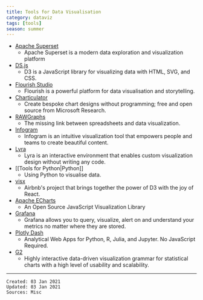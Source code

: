 ```yaml
---
title: Tools for Data Visualisation
category: dataviz
tags: [tools]
season: summer
---
```


* [Apache Superset](https://superset.apache.org/)
	* Apache Superset is a modern data exploration and visualization platform
* [DS.js](https://d3js.org/)
	* D3 is a JavaScript library for visualizing data with HTML, SVG, and CSS.
* [Flourish Studio](https://flourish.studio/)
	* Flourish is a powerful platform for data visualisation and storytelling.
* [Charticulator](https://charticulator.com/)
	* Create bespoke chart designs without programming; free and open source from Microsoft Research.
* [RAWGraphs](https://rawgraphs.io/)
	* The missing link between spreadsheets and data visualization.
* [Infogram](https://infogram.com/)
	* Infogram is an intuitive visualization tool that empowers people and teams to create beautiful content.
* [Lyra](https://idl.cs.washington.edu/projects/lyra/)
	* Lyra is an interactive environment that enables custom visualization design without writing any code.
* [[Tools for Python\|Python]]
	* Using Python to visualise data.
* [visx](https://airbnb.io/visx/)
	* Airbnb's project that brings together the power of D3 with the joy of React.
* [Apache ECharts](https://echarts.apache.org/en/index.html)
	* An Open Source JavaScript Visualization Library
* [Grafana](https://grafana.com/)
	* Grafana allows you to query, visualize, alert on and understand your metrics no matter where they are stored.
* [Plotly Dash](https://plotly.com/dash/)
	* Analytical Web Apps for Python, R, Julia, and Jupyter. No JavaScript Required.
* [G2](https://g2.antv.vision/en)
	* Highly interactive data-driven visualization grammar for statistical charts with a high level of usability and scalability.

---

    Created: 03 Jan 2021
    Updated: 03 Jan 2021
    Sources: Misc
